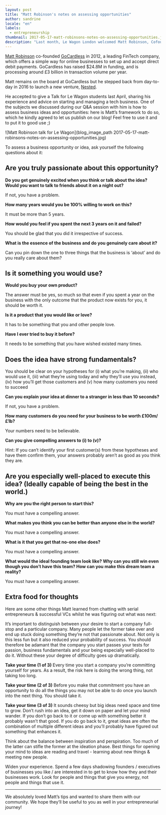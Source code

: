 ```yaml
---
layout: post
title: "Matt Robinson's notes on assessing opportunities"
author: sandrine
locale: "en"
labels:
  - entrepreneurship
thumbnail: 2017-05-17-matt-robinsons-notes-on-assessing-opportunities.jpg
description: "Last month, Le Wagon London welcomed Matt Robinson, Cofounder of GoCardless and CEO of Nested.com. After his visit, he made us the honor to share a few insight."
---
```


[Matt Robinson](https://twitter.com/mattjackrob) co-founded [GoCardless](https://gocardless.com) in 2012, a leading FinTech company, which offers a simple way for online businesses to set up and accept direct debit payments. GoCardless has raised $24.8M in funding, and is processing around £3 billion in transaction volume per year.

Matt remains on the board at GoCardless but he stepped back from day-to-day in 2016 to launch a new venture, [Nested](https://nested.com/).

He accepted to give a Talk for Le Wagon students last April, sharing his experience and advice on starting and managing a tech business. One of the subjects we discussed during our Q&A session with him is how to assess business ideas and opportunities: here is Matt’s framework to do so, which he kindly agreed to let us publish on our blog! Feel free to use it and to put it to good use ;)

![Matt Robinson talk for Le Wagon](blog_image_path 2017-05-17-matt-robinsons-notes-on-assessing-opportunities.jpg)

To assess a business opportunity or idea, ask yourself the following questions about it:

## Are you truly passionate about this opportunity?

**Do you get genuinely excited when you think or talk about the idea? Would you want to talk to friends about it on a night out?**

If not, you have a problem.

**How many years would you be 100% willing to work on this?**

It must be more than 5 years.

**How would you feel if you spent the next 3 years on it and failed?**

You should be glad that you did it irrespective of success.

**What is the essence of the business and do you genuinely care about it?**

Can you pin down the one to three things that the business is ‘about’ and do you really care about them?

## Is it something you would use?

**Would you buy your own product?**

The answer must be yes, so much so that even if you spent a year on the business with the only outcome that the product now exists for you, it should be worth it.

**Is it a product that you would like or love?**

It has to be something that you and other people love.

**Have I ever tried to buy it before?**

It needs to be something that you have wished existed many times.

## Does the idea have strong fundamentals?

You should be clear on your hypotheses for (i) what you’re making, (ii) who would use it, (iii) what they’re using today and why they’ll use you instead, (iv) how you’ll get those customers and (v) how many customers you need to succeed

**Can you explain your idea at dinner to a stranger in less than 10 seconds?**

If not, you have a problem.

**How many customers do you need for your business to be worth £100m/£1b?**

Your numbers need to be believable.

**Can you give compelling answers to (i) to (v)?**

Hint: If you can’t identify your first customer(s) from these hypotheses and have them confirm them, your answers probably aren’t as good as you think they are.

## Are you especially well-placed to execute this idea? (Ideally capable of being the best in the world.)

**Why are you the right person to start this?**

You must have a compelling answer.

**What makes you think you can be better than anyone else in the world?**

You must have a compelling answer.

**What is it that you get that no-one else does?**

You must have a compelling answer.

**What would the ideal founding team look like? Why can you still win even though you don’t have this team? How can you make this dream team a reality?**

You must have a compelling answer.

## Extra food for thoughts

Here are some other things Matt learned from chatting with serial entrepreneurs & successful VCs whilst he was figuring out what was next:

It’s important to distinguish between your desire to start a company full-stop and a particular company. Many people let the former take over and end up stuck doing something they’re not that passionate about. Not only is this less fun but it also reduced your probability of success. You should therefore be adamant that the company you start passes your tests for passion, business fundamentals and your being especially well-placed to do it. Without these your degree of difficulty goes up dramatically.

**Take your time (1 of 3)**
Every time you start a company you’re committing yourself for years. As a result, the risk here is doing the wrong thing, not taking too long.

**Take your time (2 of 3)**
Before you make that commitment you have an opportunity to do all the things you may not be able to do once you launch into the next thing. You should take it.

**Take your time (3 of 3)**
It sounds cheesy but big ideas need space and time to grow. Don’t rush into an idea, get it down on paper and let your mind wander. If you don’t go back to it or come up with something better it probably wasn’t that good. If you do go back to it, great ideas are often the combination of multiple different ideas and you’ll probably have figured out something that enhances it.

Think about the balance between inspiration and perspiration. Too much of the latter can stifle the former at the ideation phase. Best things for opening your mind to ideas are reading and travel - learning about new things & meeting new people.

Widen your experience. Spend a few days shadowing founders / executives of businesses you like / are interested in to get to know how they and their businesses work. Look for people and things that give you energy, not people and things that use it.

<hr>

We absolutely loved Matt’s tips and wanted to share them with our community. We hope they’ll be useful to you as well in your entrepreneurial journey!
